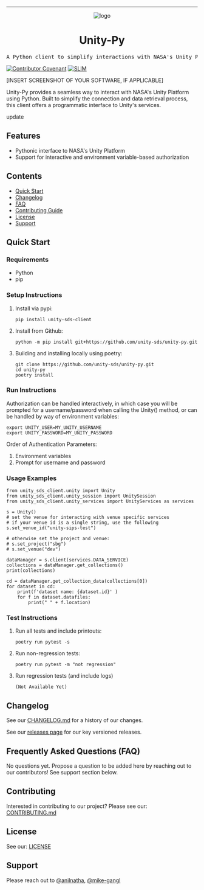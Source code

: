 
<hr>

<div align="center">

![logo](https://user-images.githubusercontent.com/3129134/163255685-857aa780-880f-4c09-b08c-4b53bf4af54d.png)

<h1 align="center">Unity-Py</h1>

</div>

<pre align="center">A Python client to simplify interactions with NASA's Unity Platform.</pre>

[![Contributor Covenant](https://img.shields.io/badge/Contributor%20Covenant-2.1-4baaaa.svg)](code_of_conduct.md) [![SLIM](https://img.shields.io/badge/Best%20Practices%20from-SLIM-blue)](https://nasa-ammos.github.io/slim/)

[INSERT SCREENSHOT OF YOUR SOFTWARE, IF APPLICABLE]

Unity-Py provides a seamless way to interact with NASA's Unity Platform using Python. Built to simplify the connection and data retrieval process, this client offers a programmatic interface to Unity's services.

update

## Features

* Pythonic interface to NASA's Unity Platform
* Support for interactive and environment variable-based authorization
  
## Contents

* [Quick Start](#quick-start)
* [Changelog](#changelog)
* [FAQ](#frequently-asked-questions-faq)
* [Contributing Guide](#contributing)
* [License](#license)
* [Support](#support)

## Quick Start

### Requirements

* Python
* pip
  
### Setup Instructions

1. Install via pypi:
   ```
   pip install unity-sds-client
   ```
2. Install from Github:
   ```
   python -m pip install git+https://github.com/unity-sds/unity-py.git
   ```
3. Building and installing locally using poetry:
   ```
   git clone https://github.com/unity-sds/unity-py.git
   cd unity-py
   poetry install
   ```

### Run Instructions

Authorization can be handled interactively, in which case you will be prompted for a username/password when calling the Unity() method, or can be handled by way of environment variables:
```
export UNITY_USER=MY_UNITY_USERNAME
export UNITY_PASSWORD=MY_UNITY_PASSWORD
```
Order of Authentication Parameters:
1. Environment variables
2. Prompt for username and password

### Usage Examples

```
from unity_sds_client.unity import Unity
from unity_sds_client.unity_session import UnitySession
from unity_sds_client.unity_services import UnityServices as services

s = Unity()
# set the venue for interacting with venue specific services
# if your venue id is a single string, use the following
s.set_venue_id("unity-sips-test")

# otherwise set the project and venue:
# s.set_project("sbg")
# s.set_venue("dev")

dataManager = s.client(services.DATA_SERVICE)
collections = dataManager.get_collections()
print(collections)

cd = dataManager.get_collection_data(collections[0])
for dataset in cd:
    print(f'dataset name: {dataset.id}' )
    for f in dataset.datafiles:
        print("	" + f.location)
```

### Test Instructions

1. Run all tests and include printouts:
   ```
   poetry run pytest -s
   ```

2. Run non-regression tests:
   ```
   poetry run pytest -m "not regression"
   ```

3. Run regression tests (and include logs)
   ```
   (Not Available Yet)
   ```

## Changelog

See our [CHANGELOG.md](CHANGELOG.md) for a history of our changes.

See our [releases page](https://github.com/unity-sds/unity-py/releases) for our key versioned releases.

## Frequently Asked Questions (FAQ)

No questions yet. Propose a question to be added here by reaching out to our contributors! See support section below.

## Contributing

Interested in contributing to our project? Please see our: [CONTRIBUTING.md](CONTRIBUTING.md)

## License

See our: [LICENSE](LICENSE)

## Support

Please reach out to [@anilnatha](https://github.com/anilnatha), [@mike-gangl](https://github.com/mike-gangl)
